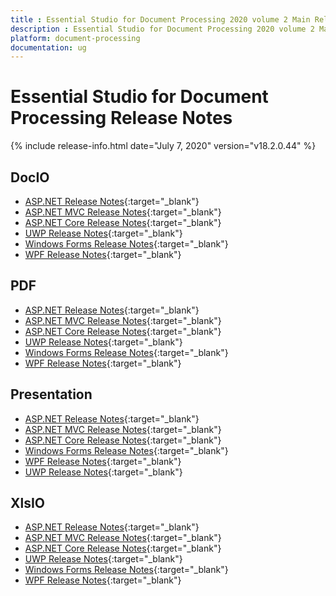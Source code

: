 ```yaml
---
title : Essential Studio for Document Processing 2020 volume 2 Main Release Notes  
description : Essential Studio for Document Processing 2020 volume 2 Main Release Notes  
platform: document-processing
documentation: ug
---
```


# Essential Studio for Document Processing  Release Notes  

{% include release-info.html date="July 7, 2020" version="v18.2.0.44" %} 

## DocIO

* [ASP.NET Release Notes](/aspnet/release-notes/v18.2.0.44#docio){:target="_blank"}
* [ASP.NET MVC Release Notes](/aspnetmvc/release-notes/v18.2.0.44#docio){:target="_blank"}
* [ASP.NET Core Release Notes](/aspnet-core/release-notes/v18.2.0.44#docio){:target="_blank"}
* [UWP Release Notes](/uwp/release-notes/v18.2.0.44#docio){:target="_blank"}
* [Windows Forms Release Notes](/windowsforms/release-notes/v18.2.0.44#docio){:target="_blank"}
* [WPF Release Notes](/wpf/release-notes/v18.2.0.44#docio){:target="_blank"}


## PDF

* [ASP.NET Release Notes](/aspnet/release-notes/v18.2.0.44#pdf){:target="_blank"}
* [ASP.NET MVC Release Notes](/aspnetmvc/release-notes/v18.2.0.44#pdf){:target="_blank"}
* [ASP.NET Core Release Notes](/aspnet-core/release-notes/v18.2.0.44#pdf){:target="_blank"}
* [UWP Release Notes](/uwp/release-notes/v18.2.0.44#pdf){:target="_blank"}
* [Windows Forms Release Notes](/windowsforms/release-notes/v18.2.0.44#pdf){:target="_blank"}
* [WPF Release Notes](/wpf/release-notes/v18.2.0.44#pdf){:target="_blank"}


## Presentation

* [ASP.NET Release Notes](/aspnet/release-notes/v18.2.0.44#presentation){:target="_blank"}
* [ASP.NET MVC Release Notes](/aspnetmvc/release-notes/v18.2.0.44#presentation){:target="_blank"}
* [ASP.NET Core Release Notes](/aspnet-core/release-notes/v18.2.0.44#presentation){:target="_blank"}
* [Windows Forms Release Notes](/windowsforms/release-notes/v18.2.0.44#presentation){:target="_blank"}
* [WPF Release Notes](/wpf/release-notes/v18.2.0.44#presentation){:target="_blank"}
* [UWP Release Notes](/uwp/release-notes/v18.2.0.44#presentation){:target="_blank"}


## XlsIO

* [ASP.NET Release Notes](/aspnet/release-notes/v18.2.0.44#xlsio){:target="_blank"}
* [ASP.NET MVC Release Notes](/aspnetmvc/release-notes/v18.2.0.44#xlsio){:target="_blank"}
* [ASP.NET Core Release Notes](/aspnet-core/release-notes/v18.2.0.44#xlsio){:target="_blank"}
* [UWP Release Notes](/uwp/release-notes/v18.2.0.44#xlsio){:target="_blank"}
* [Windows Forms Release Notes](/windowsforms/release-notes/v18.2.0.44#xlsio){:target="_blank"}
* [WPF Release Notes](/wpf/release-notes/v18.2.0.44#xlsio){:target="_blank"}